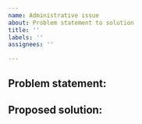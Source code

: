 ```yaml
---
name: Administrative issue
about: Problem statement to solution
title: ''
labels: ''
assignees: ''

---
```


## Problem statement:

## Proposed solution:

